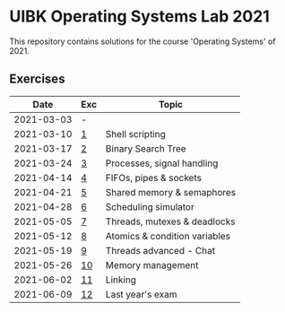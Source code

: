 # UIBK Operating Systems Lab 2021

This repository contains solutions for the course 'Operating Systems' of 2021.

## Exercises

| Date       | Exc              | Topic                         |
| ---------- | ---------------- | ----------------------------- |
| 2021-03-03 | -                |                               |
| 2021-03-10 | [1](exercise01)  | Shell scripting               |
| 2021-03-17 | [2](exercise02)  | Binary Search Tree            |
| 2021-03-24 | [3](exercise03)  | Processes, signal handling    |
| 2021-04-14 | [4](exercise04)  | FIFOs, pipes & sockets        |
| 2021-04-21 | [5](exercise05)  | Shared memory & semaphores    |
| 2021-04-28 | [6](exercise06)  | Scheduling simulator          |
| 2021-05-05 | [7](exercise07)  | Threads, mutexes & deadlocks  |
| 2021-05-12 | [8](exercise08)  | Atomics & condition variables |
| 2021-05-19 | [9](exercise09)  | Threads advanced - Chat       |
| 2021-05-26 | [10](exercise10) | Memory management             |
| 2021-06-02 | [11](exercise11) | Linking                       | 
| 2021-06-09 | [12](exercise12) | Last year's exam              |
